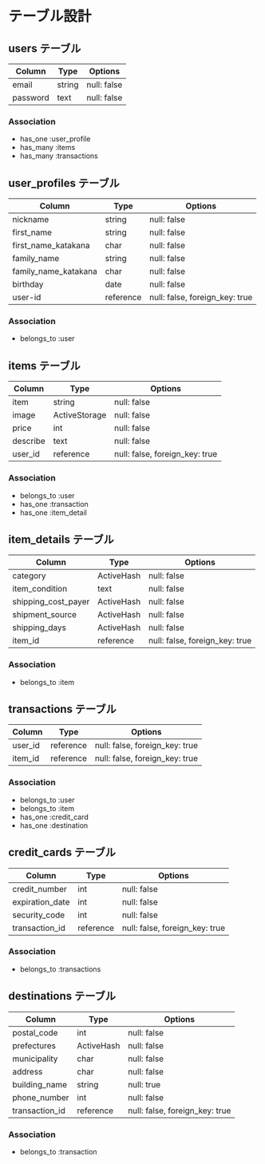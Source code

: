# テーブル設計

## users テーブル

| Column   | Type   | Options     |
| -------- | ------ | ----------- |
| email    | string | null: false |
| password | text   | null: false |

### Association
- has_one  :user_profile
- has_many :items
- has_many :transactions


## user_profiles テーブル

| Column               | Type      | Options                        |
| -------------------- | --------- | ------------------------------ |
| nickname             | string    | null: false                    |
| first_name           | string    | null: false                    |
| first_name_katakana  | char      | null: false                    |
| family_name          | string    | null: false                    |
| family_name_katakana | char      | null: false                    |
| birthday             | date      | null: false                    |
| user-id              | reference | null: false, foreign_key: true |

### Association
- belongs_to :user


## items テーブル

| Column   | Type          | Options                        |
| -------- | ------------- | ------------------------------ |
| item     | string        | null: false                    |
| image    | ActiveStorage | null: false                    |
| price    | int           | null: false                    |
| describe | text          | null: false                    |
| user_id  | reference     | null: false, foreign_key: true |

### Association
- belongs_to :user
- has_one :transaction
- has_one :item_detail

## item_details テーブル

| Column              | Type       | Options                        |
| ------------------- | ---------- | ------------------------------ |
| category            | ActiveHash | null: false                    |
| item_condition      | text       | null: false                    |
| shipping_cost_payer | ActiveHash | null: false                    |
| shipment_source     | ActiveHash | null: false                    |
| shipping_days       | ActiveHash | null: false                    |
| item_id             | reference  | null: false, foreign_key: true |

### Association
- belongs_to :item


## transactions テーブル

| Column  | Type      | Options                        |
| ------- | --------- | ------------------------------ |
| user_id | reference | null: false, foreign_key: true |
| item_id | reference | null: false, foreign_key: true |

### Association
- belongs_to :user
- belongs_to :item
- has_one :credit_card
- has_one :destination


## credit_cards テーブル

| Column          | Type      | Options                        |
| --------------- | --------- | ------------------------------ |
| credit_number   | int       | null: false                    |
| expiration_date | int       | null: false                    |
| security_code   | int       | null: false                    |
| transaction_id  | reference | null: false, foreign_key: true |

### Association
- belongs_to :transactions


## destinations テーブル

| Column         | Type       | Options                        |
| -------------- | ---------- | ------------------------------ |
| postal_code    | int        | null: false                    |
| prefectures    | ActiveHash | null: false                    |
| municipality   | char       | null: false                    |
| address        | char       | null: false                    |
| building_name  | string     | null: true                     |
| phone_number   | int        | null: false                    |
| transaction_id | reference  | null: false, foreign_key: true |

### Association
- belongs_to :transaction
